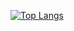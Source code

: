 [![Top Langs](https://github-readme-stats.vercel.app/api/top-langs/?username=pranaysjha&hide_progress=true&count_langs=8)](https://github.com/pranaysjha/github-readme-stats)

<!--
**pranaysjha/pranaysjha** is a ✨ _special_ ✨ repository because its `README.md` (this file) appears on your GitHub profile.

Here are some ideas to get you started:

- 🔭 I’m currently working on ...
- 🌱 I’m currently learning ...
- 👯 I’m looking to collaborate on ...
- 🤔 I’m looking for help with ...
- 💬 Ask me about ...
- 📫 How to reach me: ...
- 😄 Pronouns: ...
- ⚡ Fun fact: ...
-->
